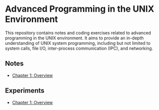 # Advanced Programming in the UNIX Environment
This repository contains notes and coding exercises related to advanced programming in the UNIX environment. It aims to provide an in-depth understanding of UNIX system programming, including but not limited to system calls, file I/O, inter-process communication (IPC), and networking.

## Notes

- [Chapter 1: Overview](Notes/ch1.overview/README.md)

## Experiments

- [Chapter 1: Overview](Experiments/ch1.overview/README.md)
